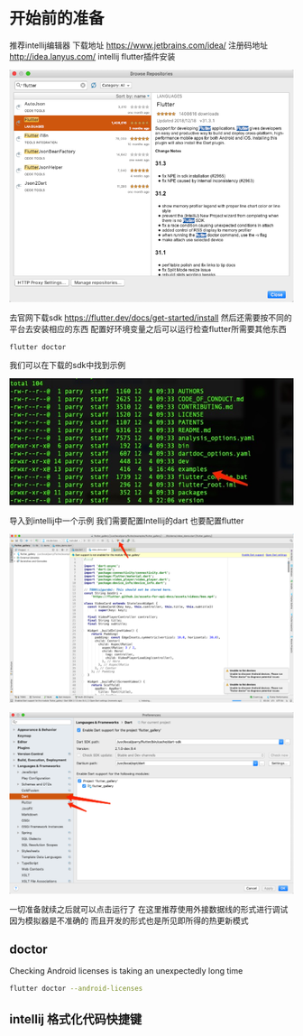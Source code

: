 # 开始前的准备

推荐intellij编辑器 
下载地址 https://www.jetbrains.com/idea/
注册码地址 http://idea.lanyus.com/
intellij flutter插件安装

![plugins](../assets/WechatIMG21.png)

去官网下载sdk https://flutter.dev/docs/get-started/install
然后还需要按不同的平台去安装相应的东西 配置好环境变量之后可以运行检查flutter所需要其他东西
``` bash
flutter doctor
```
我们可以在下载的sdk中找到示例

![example](../assets/WechatIMG20.jpeg)

导入到intellij中一个示例 我们需要配置Intellij的dart 也要配置flutter

![config](../assets/WechatIMG22.png)

![flutter&dart](../assets/WechatIMG23.png)

一切准备就续之后就可以点击运行了 在这里推荐使用外接数据线的形式进行调试 因为模拟器是不准确的 而且开发的形式也是所见即所得的热更新模式

## doctor

Checking Android licenses is taking an unexpectedly long time

``` bash
flutter doctor --android-licenses
```
## intellij 格式化代码快捷键


